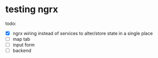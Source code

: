 # testing ngrx 

todo: 
- [x] ngrx wiring instead of services to alter/store state in a single place
- [ ] map tab
- [ ] input form
- [ ] backend
